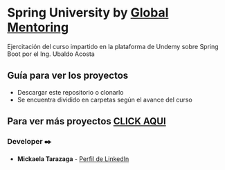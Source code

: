 # Spring University by [Global Mentoring](https://www.globalmentoring.com.mx/)

Ejercitación del curso impartido en la plataforma de Undemy sobre Spring Boot por el Ing. Ubaldo Acosta

## Guía para ver los proyectos
* Descargar este repositorio o clonarlo
* Se encuentra dividido en carpetas según el avance del curso

## Para ver más proyectos [CLICK AQUI](https://github.com/mickaelatarazaga) 

### Developer ✒️
* **Mickaela Tarazaga** - [Perfil de LinkedIn](https://www.linkedin.com/in/mickaelatarazaga/) 
